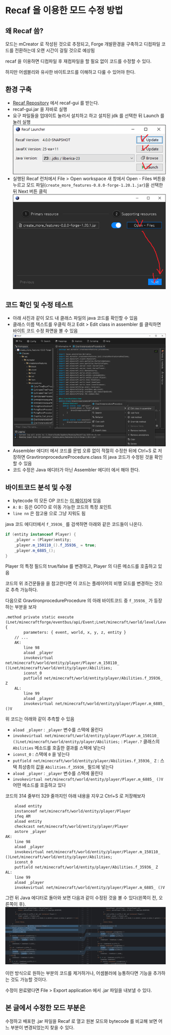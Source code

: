 # Recaf 을 이용한 모드 수정 방법

## 왜 Recaf 씀?
모드는 mCreator 로 작성된 것으로 추정되고, Forge 개발환경을 구축하고 디컴파일 코드를 전환하는데 오랜 시간이 걸릴 것으로 예상됨

recaf 을 이용하면 디컴파일 후 재컴파일을 할 필요 없이 코드를 수정할 수 있다. 

하지만 어셈블리와 유사한 바이트코드를 이해하고 다룰 수 있어야 한다.

## 환경 구축
- [Recaf Repository](https://github.com/Col-E/Recaf-Launcher/releases) 에서 recaf-gui 를 받는다.
- recaf-gui.jar 을 자바로 실행
- 요구 파일들을 업데이트 눌러서 설치하고 하고 설치된 jdk 를 선택한 뒤 Launch 를 눌러 실행
![image](/asset/image/01_recap-gui.png)
- 실행된 Recaf 런처에서 File > Open workspace 새 창에서 Open - Files 버튼을 누르고 모드 파일(`create_more_features-0.8.0-forge-1.20.1.jar`)을 선택한 뒤 Next 버튼 클릭
![image](/asset/image/03_select-jar.png)

## 코드 확인 및 수정 테스트
- 아래 사진과 같이 모드 내 클래스 파일의 java 코드를 확인할 수 있음
- 클래스 이름 텍스트를 우클릭 하고 Edit > Edit class in assembler 를 클릭하면 바이트 코드 수정 화면을 볼 수 있음
![image](/asset/image/11_code-editor.png)
- Assembler 에디터 에서 코드를 문법 오류 없이 적절히 수정한 뒤에 Ctrl+S 로 저장하면 GravtironprocedureProcedure.class 의 java 코드가 수정된 것을 확인할 수 있음
- 코드 수정은 Java 에디터가 아닌 Assembler 에디터 에서 해야 한다.

## 바이트코드 분석 및 수정
- bytecode 의 모든 OP 코드는 [이 페이지](https://www.coley.software/Recaf-documentation/use-bytecode-list.html)에 있음
- `A:` `B:` 등은 GOTO 로 이동 가능한 코드의 특정 포인트
- `line nn` 은 참고용 으로 그냥 지워도 됨

java 코드 에디터에서 `f_35936_` 를 검색하면 아래와 같은 코드들이 나온다.
```java
if (entity instanceof Player) {
    _player = (Player)entity;
    _player.m_150110_().f_35936_ = true;
    _player.m_6885_();
}
```
Player 의 특정 필드의 true/false 를 변경하고, Player 의 다른 메소드를 호출하고 있음

코드의 위 조건문들을 을 참고한다면 이 코드는 플레이어의 비행 모드를 변경하는 것으로 추측 가능하다.

다음으로 GravtironprocedureProcedure 의 아래 바이트코드 중 `f_35936_` 가 등장하는 부분을 보자
```bytecode
.method private static execute (Lnet/minecraftforge/eventbus/api/Event;Lnet/minecraft/world/level/LevelAccessor;DDDLnet/minecraft/world/entity/Entity;)V {
        parameters: { event, world, x, y, z, entity }
    // ...
    AK: 
        line 98
        aload _player
        invokevirtual net/minecraft/world/entity/player/Player.m_150110_ ()Lnet/minecraft/world/entity/player/Abilities;
        iconst_0 
        putfield net/minecraft/world/entity/player/Abilities.f_35936_ Z
    AL: 
        line 99
        aload _player
        invokevirtual net/minecraft/world/entity/player/Player.m_6885_ ()V
```
위 코드는 아래와 같이 추측할 수 있음
- `aload _player` : `_player` 변수를 스택에 올린다
- `invokevirtual net/minecraft/world/entity/player/Player.m_150110_ ()Lnet/minecraft/world/entity/player/Abilities;` : `Player.?` 클래스의 `Abilities` 메소드를 호출한 결과를 스택에 넣는다
- `iconst_0` : 스택에 `0` 을 넣는다
- `putfield net/minecraft/world/entity/player/Abilities.f_35936_ Z` : 스택 최상층의 값을 `Abilities.f_35936_` 필드에 넣는다
- `aload _player` : `_player` 변수를 스택에 올린다
- `invokevirtual net/minecraft/world/entity/player/Player.m_6885_ ()V` 어떤 메소드를 호출하고 있다

코드의 314 줄부터 329 줄까지인 아래 내용을 지우고 Ctrl+S 로 저장해보자
```bytecode
    aload entity
    instanceof net/minecraft/world/entity/player/Player
    ifeq AM
    aload entity
    checkcast net/minecraft/world/entity/player/Player
    astore _player
AK: 
    line 98
    aload _player
    invokevirtual net/minecraft/world/entity/player/Player.m_150110_ ()Lnet/minecraft/world/entity/player/Abilities;
    iconst_0 
    putfield net/minecraft/world/entity/player/Abilities.f_35936_ Z
AL: 
    line 99
    aload _player
    invokevirtual net/minecraft/world/entity/player/Player.m_6885_ ()V
```
그런 뒤 Java 에디터로 돌아와 보면 다음과 같이 수정된 것을 볼 수 있다(왼쪽이 전, 오른쪽이 후).
![image](/asset/image/12_edit-diff.jpg)

이런 방식으로 원하는 부분의 코드를 제거하거나, 어셈블러에 능통하다면 기능을 추가하는 것도 가능할 것이다.

수정이 완료됐다면 File > Export application 에서 .jar 파일을 내보낼 수 있다.

## 본 글에서 수정한 모드 부분은
수정하고 배포한 .jar 파일을 Recaf 로 열고 원본 모드와 bytecode 를 비교해 보면 어느 부분이 변경되었는지 찾을 수 있다. 

